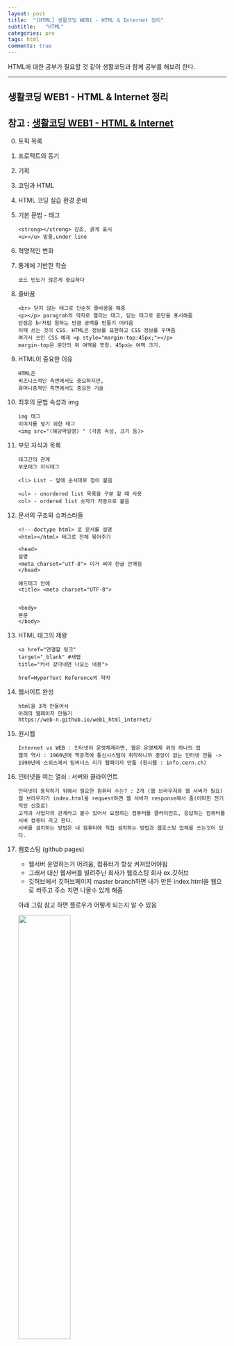 ```yaml
---
layout: post
title:  "[HTML] 생활코딩 WEB1 - HTML & Internet 정리"
subtitle:   "HTML"
categories: pro
tags: html
comments: true
---
```


HTML에 대한 공부가 필요할 것 같아 생활코딩과 함께 공부를 해보려 한다.

---


## 생활코딩 WEB1 - HTML & Internet 정리


참고 : [생활코딩 WEB1 - HTML & Internet](https://opentutorials.org/course/3084)
---

0. 토픽 목록
0. 프로젝트의 동기
0. 기획
0. 코딩과 HTML
0. HTML 코딩 실습 환경 준비
0. 기본 문법 - 태그
    ```
    <strong></strong> 강조, 굵게 표시
    <u></u> 밑줄,under line
    ```
0. 혁명적인 변화
0. 통계에 기반한 학습
    ```
    코드 빈도가 많은게 중요하다
    ```
0. 줄바꿈
    ```
    <br> 닫지 않는 태그로 단순히 줄바꿈을 해줌
    <p></p> paragrah의 약자로 열리는 태그, 닫는 태그로 문단을 표시해줌
    단점은 br처럼 원하는 만큼 공백을 만들기 어려움
    이때 쓰는 것이 CSS. HTML은 정보를 표현하고 CSS 정보를 꾸며줌
    여기서 쓰인 CSS 예제 <p style="margin-top:45px;"></p>
    margin-top은 문단의 위 여백을 뜻함. 45px는 여백 크기.
    ```
0. HTML이 중요한 이유
    ```
    HTML은 
    비즈니스적인 측면에서도 중요하지만,
    휴머니즘적인 측면에서도 중요한 기술
    ```
0. 최후의 문법 속성과 img
    ```
    img 태그
    이미지를 넣기 위한 태그
    <img src="(해당파일명) " (각종 속성, 크기 등)>
    ```
0. 부모 자식과 목록
    ```
    태그간의 관계
    부모태그 자식태그
    
    <li> List - 앞에 순서대로 점이 붙음

    <ul> - unordered list 목록을 구분 할 때 사용
    <ol> - ordered list 숫자가 자동으로 붙음
    ```
0. 문서의 구조와 슈퍼스타들
    ```　
    <!---doctype html> 로 문서를 설명
    <html></html> 태그로 전체 묶어주기

    <head>
    설명
    <meta charset="utf-8"> 이거 써야 한글 안깨짐
    </head>

    해드태그 안에
    <title> <meta charset="UTF-8">


    <body>
    본문
    </body>
    ```

0. HTML 태그의 제왕
    ```
    <a href="연결할 링크"
    target="_blank" #새탭
    title="커서 갖다내면 나오는 내용">

    href=HyperText Reference의 약자
    ```
0. 웹사이트 완성
    ```
    html을 3개 만들어서 
    아래의 웹페이지 만들기
    https://web-n.github.io/web1_html_internet/
    
    ```
0. 원시웹
    ```
    Internet vs WEB : 인터넷이 운영체제라면, 웹은 운영체제 위의 하나의 앱 
    웹의 역사 : 1960년에 핵공격에 통신시스템이 취약하니까 중앙이 없는 인터넷 만듦 -> 1990년에 스위스에서 팀버너스 리가 웹페이지 만듦 (원시웹 : info.cern.ch)
    ```
    
0. 인터넷을 여는 열쇠 : 서버와 클라이언트
    ```
    인터넷이 동작하기 위해서 필요한 컴퓨터 수는? : 2개 (웹 브라우저와 웹 서버가 필요)
    웹 브라우저가 index.html을 request하면 웹 서버가 response해서 줌(어떠한 전기적인 신호로)
    고객과 사업자의 관계라고 볼수 있어서 요청하는 컴퓨터를 클라이언트, 응답하는 컴퓨터를 서버 컴퓨터 라고 한다.
    서버를 설치하는 방법은 내 컴퓨터에 직접 설치하는 방법과 웹호스팅 업체를 쓰는것이 있다.
    ```
0. 웹호스팅 (github pages)
    - 웹서버 운영하는거 어려움, 컴퓨터가 항상 켜져있어야됨
    - 그래서 대신 웹서버를 빌려주닌 회사가 웹호스팅 회사 ex.깃허브
    - 깃허브에서 깃허브페이지 master branch하면 내가 만든 index.html을 웹으로 쏴주고 주소 치면 나올수 있게 해줌

    아래 그림 참고 하면 플로우가 어떻게 되는지 알 수 있음  
      
    <img src="https://s3-ap-northeast-2.amazonaws.com/opentutorials-user-file/module/3135/7777.jpeg" width="50%">  
    <img src="https://s3-ap-northeast-2.amazonaws.com/opentutorials-user-file/module/3135/7778.jpeg" width="50%">  

    - 웹서버 운영을 직접하는 경우는 흔치 않음. 전문적으로 하는 회사에 맡기는게 대부분
    - 깃허브가 마음에 안들면 검색 : free static web hosting 
    
0. 웹서버 운영하기
0. 웹서버 운영 : 윈도우
0. 웹서버 운영하기 : 맥
0. 웹서버 운영 : 리눅스
0. 수업을 마치며 1
0. 수업을 마치며 2
0. 수업을 마치며 3
0. 부록 : 코드의 힘
0. 부록 : 코드의 힘 - 동영상 삽입
0. 부록 : 코드의 힘 - 댓글 기능 추가
0. 부록 : 코드의 힘 - 채팅 기능 추가
0. 부록 : 코드의 힘 - 방문자 분석기
